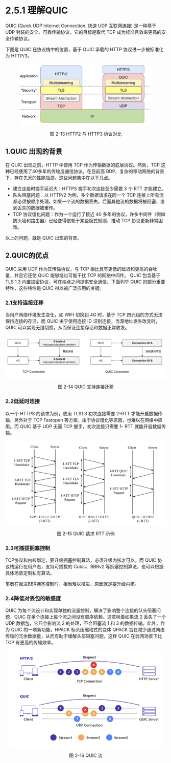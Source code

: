# 2.5.1 理解QUIC

QUIC (Quick UDP Internet Connection, 快速 UDP 互联网连接) 是一种基于 UDP 封装的安全、可靠传输协议，它的目标是取代 TCP 成为标准且效率更高的安全传输协议。

下图是 QUIC 在协议栈中的位置，基于 QUIC 承载的 HTTP 协议进一步被标准化为 HTTP/3。

<div  align="center">
	<img src="../assets/quic.png" width = "420"  align=center />
	<p>图 2-13 HTTP2 与 HTTP3 协议对比</p>
</div>

## 1.QUIC 出现的背景

在 QUIC 出现之前，HTTP 中使用 TCP 作为传输数据的底层协议。然而，TCP 这种已经使用了40多年的传输层通信协议，在目前高 BDP、复杂的移动网络的背景下，存在先天的性能瓶颈，这些问题集中在以下几点。

- 建立连接时握手延迟大：HTTPS 握手初次连接至少需要 3 个 RTT 才能建立。
- 队头阻塞问题：以 HTTP/2 为例，多个数据请求在同一个 TCP 连接上所有流都必须按顺序处理。如果一个流的数据丢失，后面其他流的数据将被阻塞，直到丢失的数据被重传。
- TCP 协议僵化问题：作为一个运行了接近 40 多年的协议，许多中间件（例如防火墙和路由器）已经变得依赖于某些隐式规则，推动 TCP 协议更新非常困难。


以上的问题，就是 QUIC 出现的背景。

## 2.QUIC的优点

QUIC 采用 UDP 作为其传输协议，与 TCP 相比具有更低的延迟和更高的吞吐量，并且它还使 QUIC 能够绕过可能干扰 TCP 的网络中间件。 QUIC 包含基于 TLS 1.3 内置加密协议，可在端点之间提供安全通信。下面列举 QUIC 的部分重要特性，这些特性是 QUIC 得以被广泛应用的关键。

### 2.1支持连接迁移

当用户网络环境发生变化，如 WIFI 切换到 4G 时，基于 TCP 四元组的方式无法保持连接的存活，而 QUIC 由于使用连接 ID 识别连接，当源地址发生改变时，QUIC 可以实现无缝切换，从而保证连接存活和数据正常收发。

<div  align="center">
	<img src="../assets/quic-connection.png" width = "580"  align=center />
	<p>图 2-14 QUIC 支持连接迁移</p>
</div>

### 2.2低延时连接

以一个 HTTPS 的请求为例，使用 TLS1.3 初次连接需要 2-RTT 才能开启数据传输，另外对于 TCP Fastopen 等方案，由于协议僵化等原因，也难以在网络中应用。而 QUIC 基于 UDP 无需 TCP 握手，初次连接只需要 1- RTT 就能开启数据传输。

<div  align="center">
	<img src="../assets/quic-handshake.png" width = "580"  align=center />
	<p>图 2-15 QUIC 请求 RTT 示例</p>
</div>

### 2.3可插拔拥塞控制

TCP协议和内核绑定，要升级拥塞控制算法，必须升级内核才可以。而 QUIC 协议栈运行在用户态，支持可插拔的 Cubic、BBRv2 等拥塞控制算法，也可以根据具体场景定制私有算法。

笔者在推进BBR拥塞控制时，相当难以推进，原因就是要升级内核。

### 2.4降低对丢包的敏感度

QUIC 为每个流设计和实现单独的流量控制，解决了影响整个连接的队头阻塞问题，QUIC 在单个连接上每个流之间没有顺序依赖。这意味着如果流 2 丢失了一个 UDP 数据包，它只会影响流 2 的处理，不会阻塞流 1 和 3 的数据传输。此外，作为 QUIC 的一项新功能，HPACK 标头压缩格式的变体 QPACK 旨在减少通过网络传输的冗余数据量，从而有助于缓解头部阻塞问题，这样 QUIC 在弱网场景下比 TCP 有更高的传输效率。

<div  align="center">
	<img src="../assets/quic-head-block.png" width = "480"  align=center />
	<p>图 2-16 QUIC 流</p>
</div>




